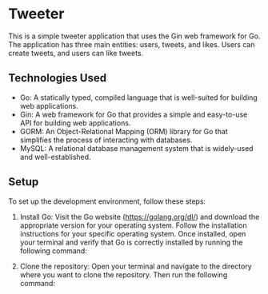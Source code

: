 # Tweeter

This is a simple tweeter application that uses the Gin web framework for Go. The application has three main entities: users, tweets, and likes. Users can create tweets, and users can like tweets.

## Technologies Used

- Go: A statically typed, compiled language that is well-suited for building web applications.
- Gin: A web framework for Go that provides a simple and easy-to-use API for building web applications.
- GORM: An Object-Relational Mapping (ORM) library for Go that simplifies the process of interacting with databases.
- MySQL: A relational database management system that is widely-used and well-established.

## Setup

To set up the development environment, follow these steps:

1. Install Go: Visit the Go website (https://golang.org/dl/) and download the appropriate version for your operating system. Follow the installation instructions for your specific operating system. Once installed, open your terminal and verify that Go is correctly installed by running the following command:

2. Clone the repository: Open your terminal and navigate to the directory where you want to clone the repository. Then run the following command:
   
